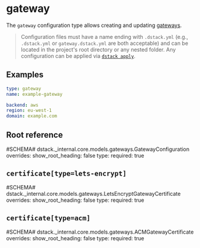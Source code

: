 # gateway

The `gateway` configuration type allows creating and updating [gateways](../../concepts/services.md).

> Configuration files must have a name ending with `.dstack.yml` (e.g., `.dstack.yml` or `gateway.dstack.yml` are both acceptable)
> and can be located in the project's root directory or any nested folder.
> Any configuration can be applied via [`dstack apply`](../cli/index.md#dstack-apply).

## Examples

<div editor-title="gateway.dstack.yml"> 

```yaml
type: gateway
name: example-gateway

backend: aws
region: eu-west-1
domain: example.com
```

</div>


## Root reference

#SCHEMA# dstack._internal.core.models.gateways.GatewayConfiguration
    overrides:
      show_root_heading: false
      type:
        required: true

## `certificate[type=lets-encrypt]`

#SCHEMA# dstack._internal.core.models.gateways.LetsEncryptGatewayCertificate
    overrides:
      show_root_heading: false
      type:
        required: true

## `certificate[type=acm]`

#SCHEMA# dstack._internal.core.models.gateways.ACMGatewayCertificate
    overrides:
      show_root_heading: false
      type:
        required: true
